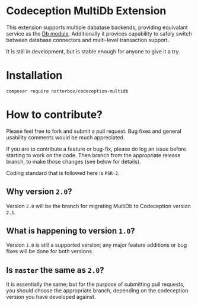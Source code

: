 # Codeception MultiDb Extension

This extension supports multiple dabatase backends, providing equivalant service as the [Db module](http://codeception.com/docs/modules/Db). Additionally it provices capability to safely switch between database connectors and multi-level transaction support.

It is still in development, but is stable enough for anyone to give it a try.

# Installation

```
composer require natterbox/codeception-multidb
```

# How to contribute?

Please feel free to fork and submit a pull request. Bug fixes and general usability comments would be much appreciated.

If you are to contribute a feature or bug-fix, please do log an issue before starting to work on the code. Then branch from the appropriate release branch, to make those changes (see below for details).

Coding standard that is followed here is `PSR-2`.

## Why version `2.0`?

Version `2.0` will be the branch for migrating MultiDb to Codeception version `2.1`.

## What is happening to version `1.0`?

Version `1.0` is still a supported version; any major feature additions or bug fixes will be done for both versions.

## Is `master` the same as `2.0`?

It is essentially the same; but for the purpose of submitting pull requests, you should choose the appropriate branch, depending on the codeception version you have developed against.

